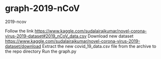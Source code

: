 # graph-2019-nCoV
 2019-ncov

Follow the link https://www.kaggle.com/sudalairajkumar/novel-corona-virus-2019-dataset#2019_nCoV_data.csv
Download new dataset https://www.kaggle.com/sudalairajkumar/novel-corona-virus-2019-dataset/download
Extract the new covid_19_data.csv file from the archive to the repo directory
Run the graph.py